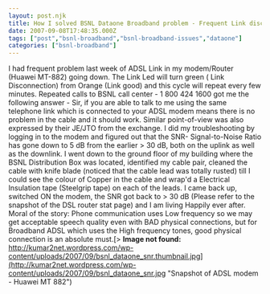 ```yaml
---
layout: post.njk
title: How I solved BSNL Dataone Broadband problem - Frequent Link disconnection
date: 2007-09-08T17:48:35.000Z
tags: ["post","bsnl-broadband","bsnl-broadband-issues","dataone"]
categories: ["bsnl-broadband"]
---
```


I had frequent problem last week of ADSL Link in my modem/Router (Huawei MT-882) going down. The Link Led will turn green ( Link Disconnection) from Orange (Link good) and this cycle will repeat every few minutes. Repeated calls to BSNL call center - 1 800 424 1600 got me the following answer - Sir, if you are able to talk to me using the same telephone link which is connected to your ADSL modem means there is no problem in the cable and it should work. Similar point-of-view was also expressed by their JE/JTO from the exchange. I did my troubleshooting by logging in to the modem and figured out that the SNR- Signal-to-Noise Ratio has gone down to 5 dB from the earlier > 30 dB, both on the uplink as well as the downlink. I went down to the ground floor of my building where the BSNL Distribution Box was located, identified my cable pair, cleaned the cable with knife blade (noticed that the cable lead was totally rusted) till I could see the colour of Copper in the cable and wrap'd a Electrical Insulation tape (Steelgrip tape) on each of the leads. I came back up, switched ON the modem, the SNR got back to > 30 dB (Please refer to the snapshot of the DSL router stat page) and I am living Happily ever after. Moral of the story: Phone communication uses Low frequency so we may get acceptable speech quality even with BAD physical connections, but for Broadband ADSL which uses the High frequency tones, good physical connection is an absolute must.[> **Image not found:** http://kumar2net.wordpress.com/wp-content/uploads/2007/09/bsnl_dataone_snr.thumbnail.jpg](http://kumar2net.wordpress.com/wp-content/uploads/2007/09/bsnl_dataone_snr.jpg "Snapshot of ADSL modem - Huawei MT 882")